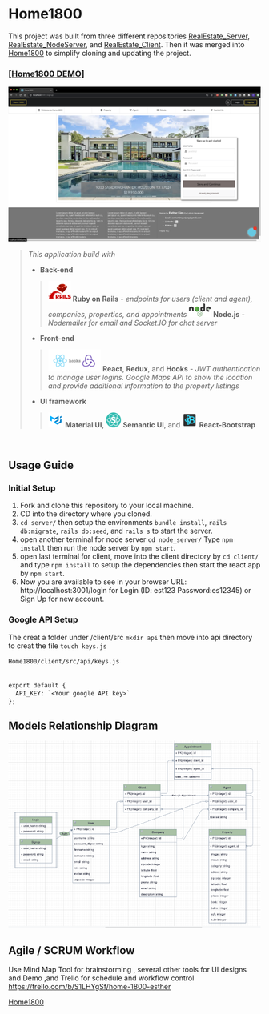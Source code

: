 # Home1800


  This project was built from three different repositories [RealEstate_Server](https://github.com/estherkimyunjung/RealEstate_Server), [RealEstate_NodeServer](https://github.com/estherkimyunjung/RealEstate_NodeServer), and [RealEstate_Client](https://github.com/estherkimyunjung/RealEstate_Client). Then it was merged into [Home1800][1] to simplify cloning and updating the project.

  ### [[Home1800 DEMO]](https://youtu.be/_1OqUS8ip-c) ###
  <img src="images/Home1800.png" alt="Home 1800 Homepage" width="730"/>


</br>

>
> *This application build with*
>
  > - **Back-end**
  >> <img src="images/Ruby-on-rails-development.png" alt="Ruby on Rails logo" width="45"/> **Ruby on Rails**  - *endpoints for users (client and agent), companies, properties, and appointments*
  >> <img src="images/Nodejs.png" alt="Node.js logo" width="45"/> **Node.js** - *Nodemailer for email and Socket.IO for chat server*
>
  > - **Front-end**
  >> <img src="images/React_hooks_Redux.png" alt="React and Redux logo" width="105"/> **React**, **Redux**, and **Hooks** - *JWT authentication to manage user logins. Google Maps API to show the location and provide additional information to the property listings*
>
  > - **UI framework**
  >> <img src="images/Material_UI.png" alt="Maerial UI logo" width="30"/> **Material UI**, <img src="images/Semantic_UI.png" alt="Semantic UI logo" width="30"/> **Semantic UI**, and <img src="images/reactstrap.png" alt="React-Bootstrap logo" width="30"/> **React-Bootstrap**
>
  
</br>

## Usage Guide

  ### Initial Setup

  1. Fork and clone this repository to your local machine.
  2. CD into the directory where you cloned.
  3. `cd server/` then setup the environments `bundle install`, `rails db:migrate`, `rails db:seed`, and `rails s` to start the server.
  4. open another terminal for node server `cd node_server/` Type `npm install` then run the node server by `npm start`.
  5. open last terminal for client, move into the client directory by `cd client/` and type `npm install` to setup the dependencies then start the react app by `npm start`.
  6. Now you are available to see in your browser URL: http://localhost:3001/login for Login (ID: est123 Password:es12345) or Sign Up for new account.

  ### Google API Setup ###
  The creat a folder under /client/src `mkdir api` then move into api directory to creat the file `touch keys.js`

  ```
  Home1800/client/src/api/keys.js


  export default {
    API_KEY: `<Your google API key>`
  };
  ```

## Models Relationship Diagram
![Models Relationship Diagram](images/Models.png)

## Agile / SCRUM Workflow 
Use Mind Map Tool for brainstorming , several other tools for UI designs and Demo ,and Trello for schedule and workflow control
https://trello.com/b/S1LHYgSf/home-1800-esther

[Home1800][1]

[1]: <https://github.com/estherkimyunjung/Home1800> "Home1800"
